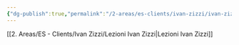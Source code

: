 ```yaml
---
{"dg-publish":true,"permalink":"/2-areas/es-clients/ivan-zizzi/ivan-zizzi-private-page/"}
---
```




[[2. Areas/ES - Clients/Ivan Zizzi/Lezioni Ivan Zizzi\|Lezioni Ivan Zizzi]]


